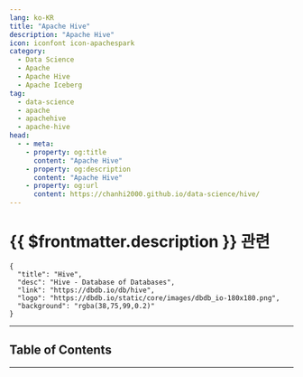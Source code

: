 ```yaml
---
lang: ko-KR
title: "Apache Hive"
description: "Apache Hive"
icon: iconfont icon-apachespark
category:
  - Data Science
  - Apache
  - Apache Hive
  - Apache Iceberg
tag:
  - data-science
  - apache
  - apachehive
  - apache-hive
head:
  - - meta:
    - property: og:title
      content: "Apache Hive"
    - property: og:description
      content: "Apache Hive"
    - property: og:url
      content: https://chanhi2000.github.io/data-science/hive/
---
```


# {{ $frontmatter.description }} 관련

```component VPCard
{
  "title": "Hive",
  "desc": "Hive - Database of Databases",
  "link": "https://dbdb.io/db/hive",
  "logo": "https://dbdb.io/static/core/images/dbdb_io-180x180.png",
  "background": "rgba(38,75,99,0.2)"
}
```

<ShieldsGroup logos="hive"/>

---

## Table of Contents

<ToCLocal basePath="/data-science/hive/" />

---

<TagLinks />

